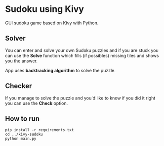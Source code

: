 # Sudoku using Kivy

GUI sudoku game based on Kivy with Python.

## Solver
You can enter and solve your own Sudoku puzzles and if you are stuck you can use the **Solve** function which fills (if possibles) 
missing tiles and shows you the answer.  

App uses **backtracking algorithm** to solve the puzzle.

## Checker
If you manage to solve the puzzle and you'd like to know if you did it right you can use the **Check** option.

## How to run
```shell script
pip install -r requirements.txt
cd ../kivy-sudoku
python main.py
```
